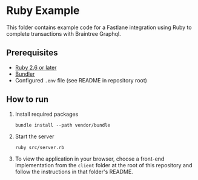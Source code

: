 # Ruby Example

This folder contains example code for a Fastlane integration using Ruby to complete transactions with Braintree Graphql.

## Prerequisites

- [Ruby 2.6 or later](https://www.ruby-lang.org/)
- [Bundler](https://bundler.io/)
- Configured `.env` file (see README in repository root)

## How to run

1. Install required packages
    ```
    bundle install --path vendor/bundle
    ```
2. Start the server
    ```
    ruby src/server.rb
    ```
3. To view the application in your browser, choose a front-end implementation from the `client` folder at the root of this repository and follow the instructions in that folder's README.

